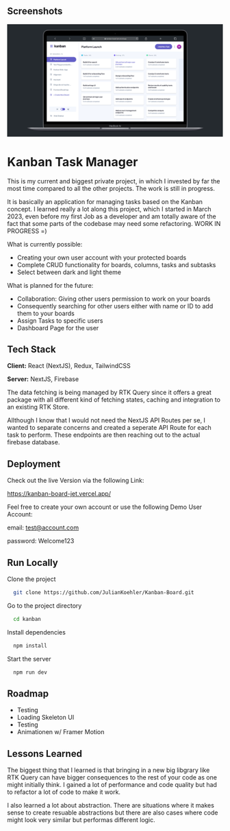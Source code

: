 
## Screenshots

![App Screenshot](https://github.com/JulianKoehler/Kanban-Board/blob/main/public/assets/preview.png?raw=true)


# Kanban Task Manager

This is my current and biggest private project, in which I invested by far the most time compared to all the other projects. The work is still in progress.

It is basically an application for managing tasks based on the Kanban concept. I learned really a lot along this project, which I started in March 2023, even before my first Job as a developer and am totally aware of the fact that some parts of the codebase may need some refactoring. WORK IN PROGRESS =)

What is currently possible:

* Creating your own user account with your protected boards
* Complete CRUD functionality for boards, columns, tasks and subtasks
* Select between dark and light theme

What is planned for the future:

* Collaboration: Giving other users permission to work on your boards
* Consequently searching for other users either with name or ID to add them to your boards
* Assign Tasks to specific users
* Dashboard Page for the user

## Tech Stack

**Client:** React (NextJS), Redux, TailwindCSS

**Server:** NextJS, Firebase

The data fetching is being managed by RTK Query since it offers a great package with all different kind of fetching states, caching and integration to an existing RTK Store.

Allthough I know that I would not need the NextJS API Routes per se, I wanted to separate concerns and created a seperate API Route for each task to perform. These endpoints are then reaching out to the actual firebase database.


## Deployment

Check out the live Version via the following Link:

https://kanban-board-jet.vercel.app/

Feel free to create your own account or use the following Demo User Account:

email: test@account.com

password: Welcome123


## Run Locally

Clone the project

```bash
  git clone https://github.com/JulianKoehler/Kanban-Board.git
```

Go to the project directory

```bash
  cd kanban
```

Install dependencies

```bash
  npm install
```

Start the server

```bash
  npm run dev
```


## Roadmap

- Testing
- Loading Skeleton UI
- Testing
- Animationen w/ Framer Motion


## Lessons Learned

The biggest thing that I learned is that bringing in a new big libgrary like RTK Query can have bigger consequences to the rest of your code as one might initially think. I gained a lot of performance and code quality but had to refactor a lot of code to make it work.

I also learned a lot about abstraction. There are situations where it makes sense to create resuable abstractions but there are also cases where code might look very similar but performas different logic.